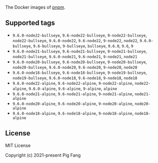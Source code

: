 The Docker images of [pnpm](https://pnpm.io).

## Supported tags

- `9.6.0-node22-bullseye`, `9.6-node22-bullseye`, `9-node22-bullseye`, `node22-bullseye`, `9.6.0-node22`, `9.6-node22`, `9-node22`, `node22`, `9.6.0-bullseye`, `9.6-bullseye`, `9-bullseye`, `bullseye`, `9.6.0`, `9.6`, `9`
- `9.6.0-node21-bullseye`, `9.6-node21-bullseye`, `9-node21-bullseye`, `node21-bullseye`, `9.6.0-node21`, `9.6-node21`, `9-node21`, `node21`
- `9.6.0-node20-bullseye`, `9.6-node20-bullseye`, `9-node20-bullseye`, `node20-bullseye`, `9.6.0-node20`, `9.6-node20`, `9-node20`, `node20`
- `9.6.0-node18-bullseye`, `9.6-node18-bullseye`, `9-node19-bullseye`, `node19-bullseye`, `9.6.0-node18`, `9.6-node18`, `9-node18`, `node18`
- `9.6.0-node22-alpine`, `9.6-node22-alpine`, `9-node22-alpine`, `node22-alpine`, `9.6.0-alpine`, `9.6-alpine`, `9-alpine`, `alpine`
- `9.6.0-node21-alpine`, `9.6-node21-alpine`, `9-node21-alpine`, `node21-alpine`
- `9.6.0-node20-alpine`, `9.6-node20-alpine`, `9-node20-alpine`, `node20-alpine`
- `9.6.0-node18-alpine`, `9.6-node18-alpine`, `9-node18-alpine`, `node18-alpine`

## License

MIT License

Copyright (c) 2021-present Pig Fang
